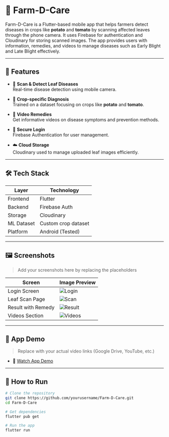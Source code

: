 # 🌾 Farm-D-Care

Farm-D-Care is a Flutter-based mobile app that helps farmers detect diseases in crops like **potato** and **tomato** by scanning affected leaves through the phone camera. It uses Firebase for authentication and Cloudinary for storing scanned images. The app provides users with information, remedies, and videos to manage diseases such as Early Blight and Late Blight effectively.

---

## 📱 Features

- 📸 **Scan & Detect Leaf Diseases**  
  Real-time disease detection using mobile camera.

- 🌿 **Crop-specific Diagnosis**  
  Trained on a dataset focusing on crops like **potato** and **tomato**.

- 🎥 **Video Remedies**  
  Get informative videos on disease symptoms and prevention methods.

- 🔐 **Secure Login**  
  Firebase Authentication for user management.

- ☁️ **Cloud Storage**  
  Cloudinary used to manage uploaded leaf images efficiently.

---

## 🛠️ Tech Stack

| Layer         | Technology       |
|---------------|------------------|
| Frontend      | Flutter           |
| Backend       | Firebase Auth     |
| Storage       | Cloudinary        |
| ML Dataset    | Custom crop dataset |
| Platform      | Android (Tested)  |

---

## 🖼️ Screenshots

> Add your screenshots here by replacing the placeholders

| Screen              | Image Preview |
|---------------------|---------------|
| Login Screen        | ![Login](link_to_image_1) |
| Leaf Scan Page      | ![Scan](link_to_image_2) |
| Result with Remedy  | ![Result](link_to_image_3) |
| Videos Section      | ![Videos](link_to_image_4) |

---

## 🎥 App Demo

> Replace with your actual video links (Google Drive, YouTube, etc.)

- 🔗 [Watch App Demo](https://your-video-link-here)

---

## 🚀 How to Run

```bash
# Clone the repository
git clone https://github.com/yourusername/Farm-D-Care.git
cd Farm-D-Care

# Get dependencies
flutter pub get

# Run the app
flutter run
